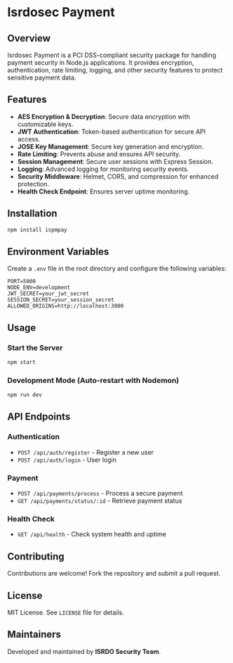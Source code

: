 # Isrdosec Payment

## Overview
Isrdosec Payment is a PCI DSS-compliant security package for handling payment security in Node.js applications. It provides encryption, authentication, rate limiting, logging, and other security features to protect sensitive payment data.

## Features
- **AES Encryption & Decryption**: Secure data encryption with customizable keys.
- **JWT Authentication**: Token-based authentication for secure API access.
- **JOSE Key Management**: Secure key generation and encryption.
- **Rate Limiting**: Prevents abuse and ensures API security.
- **Session Management**: Secure user sessions with Express Session.
- **Logging**: Advanced logging for monitoring security events.
- **Security Middleware**: Helmet, CORS, and compression for enhanced protection.
- **Health Check Endpoint**: Ensures server uptime monitoring.

## Installation
```sh
npm install ispmpay
```

## Environment Variables
Create a `.env` file in the root directory and configure the following variables:
```env
PORT=5000
NODE_ENV=development
JWT_SECRET=your_jwt_secret
SESSION_SECRET=your_session_secret
ALLOWED_ORIGINS=http://localhost:3000
```

## Usage
### Start the Server
```sh
npm start
```
### Development Mode (Auto-restart with Nodemon)
```sh
npm run dev
```

## API Endpoints
### Authentication
- `POST /api/auth/register` - Register a new user
- `POST /api/auth/login` - User login

### Payment
- `POST /api/payments/process` - Process a secure payment
- `GET /api/payments/status/:id` - Retrieve payment status

### Health Check
- `GET /api/health` - Check system health and uptime

## Contributing
Contributions are welcome! Fork the repository and submit a pull request.

## License
MIT License. See `LICENSE` file for details.

## Maintainers
Developed and maintained by **ISRDO Security Team**.

